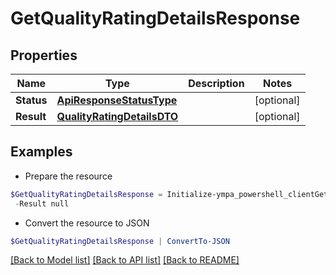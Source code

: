 # GetQualityRatingDetailsResponse
## Properties

Name | Type | Description | Notes
------------ | ------------- | ------------- | -------------
**Status** | [**ApiResponseStatusType**](ApiResponseStatusType.md) |  | [optional] 
**Result** | [**QualityRatingDetailsDTO**](QualityRatingDetailsDTO.md) |  | [optional] 

## Examples

- Prepare the resource
```powershell
$GetQualityRatingDetailsResponse = Initialize-ympa_powershell_clientGetQualityRatingDetailsResponse  -Status null `
 -Result null
```

- Convert the resource to JSON
```powershell
$GetQualityRatingDetailsResponse | ConvertTo-JSON
```

[[Back to Model list]](../README.md#documentation-for-models) [[Back to API list]](../README.md#documentation-for-api-endpoints) [[Back to README]](../README.md)

